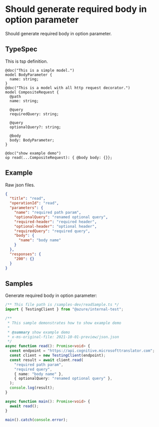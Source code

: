 # Should generate required body in option parameter

Should generate required body in option parameter.

## TypeSpec

This is tsp definition.

```tsp
@doc("This is a simple model.")
model BodyParameter {
  name: string;
}
@doc("This is a model with all http request decorator.")
model CompositeRequest {
  @path
  name: string;

  @query
  requiredQuery: string;

  @query
  optionalQuery?: string;

  @body
  body: BodyParameter;
}

@doc("show example demo")
op read(...CompositeRequest): { @body body: {}};
```

## Example

Raw json files.

```json
{
  "title": "read",
  "operationId": "read",
  "parameters": {
    "name": "required path param",
    "optionalQuery": "renamed optional query",
    "required-header": "required header",
    "optional-header": "optional header",
    "requiredQuery": "required query",
    "body": {
      "name": "body name"
    }
  },
  "responses": {
    "200": {}
  }
}
```

## Samples

Generate required body in option parameter:

```ts samples
/** This file path is /samples-dev/readSample.ts */
import { TestingClient } from "@azure/internal-test";

/**
 * This sample demonstrates how to show example demo
 *
 * @summary show example demo
 * x-ms-original-file: 2021-10-01-preview/json.json
 */
async function read(): Promise<void> {
  const endpoint = "https://api.cognitive.microsofttranslator.com";
  const client = new TestingClient(endpoint);
  const result = await client.read(
    "required path param",
    "required query",
    { name: "body name" },
    { optionalQuery: "renamed optional query" },
  );
  console.log(result);
}

async function main(): Promise<void> {
  await read();
}

main().catch(console.error);
```

